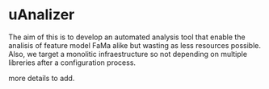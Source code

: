 # uAnalizer
The aim of this is to develop an automated analysis tool that enable the analisis of feature model FaMa alike but wasting as less resources possible. Also, we target a monolitic infraestructure so not depending on multiple libreries after a configuration process. 

more details to add. 
